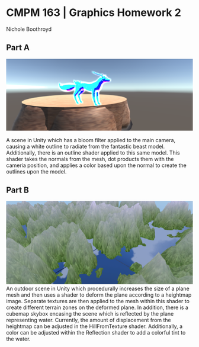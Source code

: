 # CMPM 163 | Graphics Homework 2
Nichole Boothroyd

## Part A 
![Part A Screenshot](Images/Part%20A.png)

A scene in Unity which has a bloom filter applied to the main camera, causing a white outline to radiate from the fantastic beast model. Additionally, there is an outline shader applied to this same model. This shader takes the normals from the mesh, dot products them with the cameria position, and applies a color based upon the normal to create the outlines upon the model. 

## Part B
![Part A Screenshot](Images/Part%20B.png)
An outdoor scene in Unity which procedurally increases the size of a plane mesh and then uses a shader to deform the plane according to a heightmap image. Separate textures are then applied to the mesh within this shader to create different terrain zones on the deformed plane. In addition, there is a cubemap skybox encasing the scene which is reflected by the plane representing water. Currently, the amount of displacement from the heightmap can be adjusted in the HillFromTexture shader. Additionally, a color can be adjusted within the Reflection shader to add a colorful tint to the water. 
